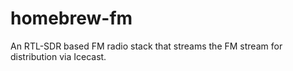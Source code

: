 # homebrew-fm
An RTL-SDR based FM radio stack that streams the FM stream for distribution via Icecast.
